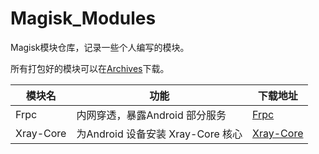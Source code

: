 # Magisk_Modules

Magisk模块仓库，记录一些个人编写的模块。

所有打包好的模块可以在[Archives](./Archives/)下载。

模块名|功能|下载地址
-----|----|-------
Frpc|内网穿透，暴露Android 部分服务|[Frpc](./Archives/Frpc_Magisk_20230910.zip)
Xray-Core|为Android 设备安装 Xray-Core 核心|[Xray-Core](./Archives/Xray_Magisk_20231114.zip)